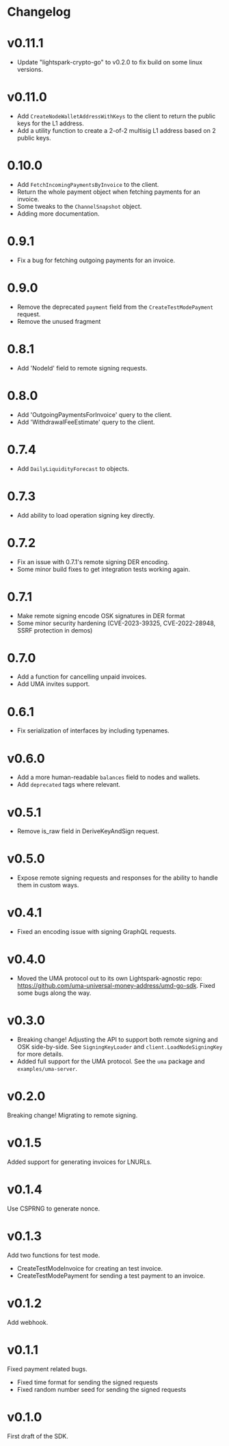 # Changelog

# v0.11.1
- Update "lightspark-crypto-go" to v0.2.0 to fix build on some linux versions.

# v0.11.0
- Add `CreateNodeWalletAddressWithKeys` to the client to return the public keys for the L1 address.
- Add a utility function to create a 2-of-2 multisig L1 address based on 2 public keys.

# 0.10.0
- Add `FetchIncomingPaymentsByInvoice` to the client.
- Return the whole payment object when fetching payments for an invoice.
- Some tweaks to the `ChannelSnapshot` object.
- Adding more documentation.

# 0.9.1
- Fix a bug for fetching outgoing payments for an invoice.

# 0.9.0
- Remove the deprecated `payment` field from the `CreateTestModePayment` request.
- Remove the unused fragment

# 0.8.1
- Add 'NodeId' field to remote signing requests.

# 0.8.0
- Add 'OutgoingPaymentsForInvoice' query to the client.
- Add 'WithdrawalFeeEstimate' query to the client.

# 0.7.4
- Add `DailyLiquidityForecast` to objects.

# 0.7.3
- Add ability to load operation signing key directly.

# 0.7.2
- Fix an issue with 0.7.1's remote signing DER encoding.
- Some minor build fixes to get integration tests working again.

# 0.7.1
- Make remote signing encode OSK signatures in DER format
- Some minor security hardening (CVE-2023-39325, CVE-2022-28948, SSRF protection in demos)

# 0.7.0
- Add a function for cancelling unpaid invoices.
- Add UMA invites support.

# 0.6.1
- Fix serialization of interfaces by including typenames.

# v0.6.0
- Add a more human-readable `balances` field to nodes and wallets.
- Add `deprecated` tags where relevant.

# v0.5.1
- Remove is_raw field in DeriveKeyAndSign request.

# v0.5.0
- Expose remote signing requests and responses for the ability to handle them in custom ways.

# v0.4.1

- Fixed an encoding issue with signing GraphQL requests.

# v0.4.0

- Moved the UMA protocol out to its own Lightspark-agnostic
  repo: https://github.com/uma-universal-money-address/umd-go-sdk. Fixed some bugs along the way.

# v0.3.0

- Breaking change! Adjusting the API to support both remote signing and OSK side-by-side. See `SigningKeyLoader`
  and `client.LoadNodeSigningKey` for more details.
- Added full support for the UMA protocol. See the `uma` package and `examples/uma-server`.

# v0.2.0

Breaking change! Migrating to remote signing.

# v0.1.5

Added support for generating invoices for LNURLs.

# v0.1.4

Use CSPRNG to generate nonce.

# v0.1.3

Add two functions for test mode.

- CreateTestModeInvoice for creating an test invoice.
- CreateTestModePayment for sending a test payment to an invoice.

# v0.1.2

Add webhook.

# v0.1.1

Fixed payment related bugs.

- Fixed time format for sending the signed requests
- Fixed random number seed for sending the signed requests

# v0.1.0

First draft of the SDK.
